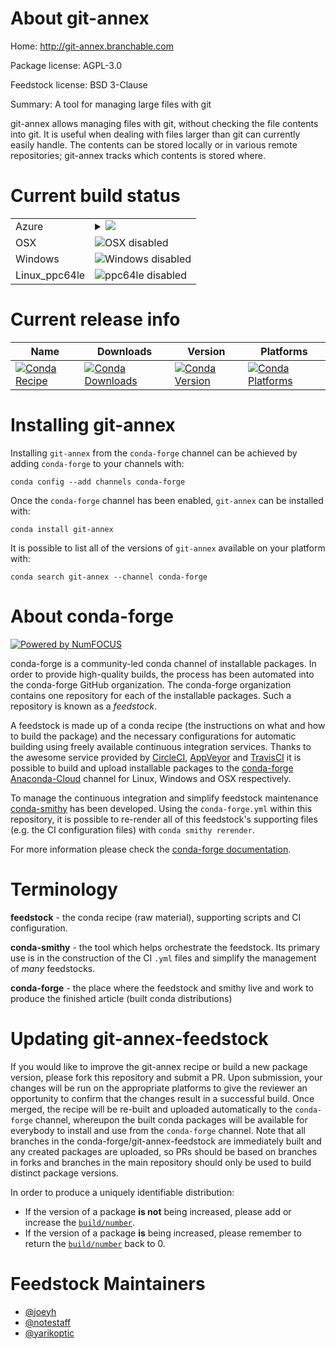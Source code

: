 About git-annex
===============

Home: http://git-annex.branchable.com

Package license: AGPL-3.0

Feedstock license: BSD 3-Clause

Summary: A tool for managing large files with git

git-annex allows managing files with git, without checking the file contents into git.
It is useful when dealing with files larger than git can currently easily handle.
The contents can be stored locally or in various remote repositories; git-annex tracks
which contents is stored where.


Current build status
====================


<table>
    
  <tr>
    <td>Azure</td>
    <td>
      <details>
        <summary>
          <a href="https://dev.azure.com/conda-forge/feedstock-builds/_build/latest?definitionId=5002&branchName=master">
            <img src="https://dev.azure.com/conda-forge/feedstock-builds/_apis/build/status/git-annex-feedstock?branchName=master">
          </a>
        </summary>
        <table>
          <thead><tr><th>Variant</th><th>Status</th></tr></thead>
          <tbody><tr>
              <td>linux_standaloneFalse</td>
              <td>
                <a href="https://dev.azure.com/conda-forge/feedstock-builds/_build/latest?definitionId=5002&branchName=master">
                  <img src="https://dev.azure.com/conda-forge/feedstock-builds/_apis/build/status/git-annex-feedstock?branchName=master&jobName=linux&configuration=linux_standaloneFalse" alt="variant">
                </a>
              </td>
            </tr><tr>
              <td>linux_standaloneTrue</td>
              <td>
                <a href="https://dev.azure.com/conda-forge/feedstock-builds/_build/latest?definitionId=5002&branchName=master">
                  <img src="https://dev.azure.com/conda-forge/feedstock-builds/_apis/build/status/git-annex-feedstock?branchName=master&jobName=linux&configuration=linux_standaloneTrue" alt="variant">
                </a>
              </td>
            </tr>
          </tbody>
        </table>
      </details>
    </td>
  </tr>
  <tr>
    <td>OSX</td>
    <td>
      <img src="https://img.shields.io/badge/OSX-disabled-lightgrey.svg" alt="OSX disabled">
    </td>
  </tr>
  <tr>
    <td>Windows</td>
    <td>
      <img src="https://img.shields.io/badge/Windows-disabled-lightgrey.svg" alt="Windows disabled">
    </td>
  </tr>
  <tr>
    <td>Linux_ppc64le</td>
    <td>
      <img src="https://img.shields.io/badge/ppc64le-disabled-lightgrey.svg" alt="ppc64le disabled">
    </td>
  </tr>
</table>

Current release info
====================

| Name | Downloads | Version | Platforms |
| --- | --- | --- | --- |
| [![Conda Recipe](https://img.shields.io/badge/recipe-git--annex-green.svg)](https://anaconda.org/conda-forge/git-annex) | [![Conda Downloads](https://img.shields.io/conda/dn/conda-forge/git-annex.svg)](https://anaconda.org/conda-forge/git-annex) | [![Conda Version](https://img.shields.io/conda/vn/conda-forge/git-annex.svg)](https://anaconda.org/conda-forge/git-annex) | [![Conda Platforms](https://img.shields.io/conda/pn/conda-forge/git-annex.svg)](https://anaconda.org/conda-forge/git-annex) |

Installing git-annex
====================

Installing `git-annex` from the `conda-forge` channel can be achieved by adding `conda-forge` to your channels with:

```
conda config --add channels conda-forge
```

Once the `conda-forge` channel has been enabled, `git-annex` can be installed with:

```
conda install git-annex
```

It is possible to list all of the versions of `git-annex` available on your platform with:

```
conda search git-annex --channel conda-forge
```


About conda-forge
=================

[![Powered by NumFOCUS](https://img.shields.io/badge/powered%20by-NumFOCUS-orange.svg?style=flat&colorA=E1523D&colorB=007D8A)](http://numfocus.org)

conda-forge is a community-led conda channel of installable packages.
In order to provide high-quality builds, the process has been automated into the
conda-forge GitHub organization. The conda-forge organization contains one repository
for each of the installable packages. Such a repository is known as a *feedstock*.

A feedstock is made up of a conda recipe (the instructions on what and how to build
the package) and the necessary configurations for automatic building using freely
available continuous integration services. Thanks to the awesome service provided by
[CircleCI](https://circleci.com/), [AppVeyor](https://www.appveyor.com/)
and [TravisCI](https://travis-ci.com/) it is possible to build and upload installable
packages to the [conda-forge](https://anaconda.org/conda-forge)
[Anaconda-Cloud](https://anaconda.org/) channel for Linux, Windows and OSX respectively.

To manage the continuous integration and simplify feedstock maintenance
[conda-smithy](https://github.com/conda-forge/conda-smithy) has been developed.
Using the ``conda-forge.yml`` within this repository, it is possible to re-render all of
this feedstock's supporting files (e.g. the CI configuration files) with ``conda smithy rerender``.

For more information please check the [conda-forge documentation](https://conda-forge.org/docs/).

Terminology
===========

**feedstock** - the conda recipe (raw material), supporting scripts and CI configuration.

**conda-smithy** - the tool which helps orchestrate the feedstock.
                   Its primary use is in the construction of the CI ``.yml`` files
                   and simplify the management of *many* feedstocks.

**conda-forge** - the place where the feedstock and smithy live and work to
                  produce the finished article (built conda distributions)


Updating git-annex-feedstock
============================

If you would like to improve the git-annex recipe or build a new
package version, please fork this repository and submit a PR. Upon submission,
your changes will be run on the appropriate platforms to give the reviewer an
opportunity to confirm that the changes result in a successful build. Once
merged, the recipe will be re-built and uploaded automatically to the
`conda-forge` channel, whereupon the built conda packages will be available for
everybody to install and use from the `conda-forge` channel.
Note that all branches in the conda-forge/git-annex-feedstock are
immediately built and any created packages are uploaded, so PRs should be based
on branches in forks and branches in the main repository should only be used to
build distinct package versions.

In order to produce a uniquely identifiable distribution:
 * If the version of a package **is not** being increased, please add or increase
   the [``build/number``](https://conda.io/docs/user-guide/tasks/build-packages/define-metadata.html#build-number-and-string).
 * If the version of a package **is** being increased, please remember to return
   the [``build/number``](https://conda.io/docs/user-guide/tasks/build-packages/define-metadata.html#build-number-and-string)
   back to 0.

Feedstock Maintainers
=====================

* [@joeyh](https://github.com/joeyh/)
* [@notestaff](https://github.com/notestaff/)
* [@yarikoptic](https://github.com/yarikoptic/)

